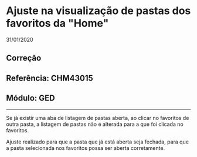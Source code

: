 # Ajuste na visualização de pastas dos favoritos da "Home"
31/01/2020
## Correção
## Referência: CHM43015
## Módulo: GED
***

Se já existir uma aba de listagem de pastas aberta, ao clicar no favoritos de outra pasta, a listagem de pastas não é alterada para a que foi clicada no favoritos.

Ajuste realizado para que a pasta que já está aberta seja fechada, para que a pasta selecionada nos favoritos possa ser aberta corretamente.